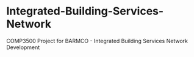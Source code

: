 # Integrated-Building-Services-Network
COMP3500 Project for BARMCO - Integrated Building Services Network Development
